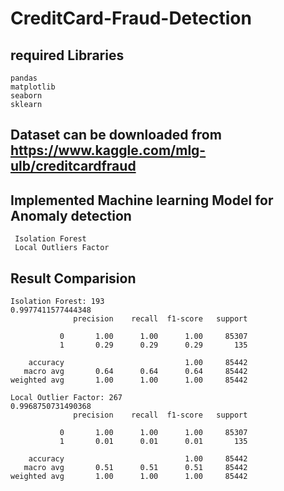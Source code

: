 # CreditCard-Fraud-Detection
## required Libraries ##

    pandas
    matplotlib
    seaborn
    sklearn
 ## Dataset can be downloaded from https://www.kaggle.com/mlg-ulb/creditcardfraud   
 
 ## Implemented Machine learning Model for Anomaly detection ##
 
     Isolation Forest 
     Local Outliers Factor
     
## Result Comparision ##

    Isolation Forest: 193
    0.9977411577444348
                  precision    recall  f1-score   support

               0       1.00      1.00      1.00     85307
               1       0.29      0.29      0.29       135

        accuracy                           1.00     85442
       macro avg       0.64      0.64      0.64     85442
    weighted avg       1.00      1.00      1.00     85442

    Local Outlier Factor: 267
    0.9968750731490368
                  precision    recall  f1-score   support

               0       1.00      1.00      1.00     85307
               1       0.01      0.01      0.01       135

        accuracy                           1.00     85442
       macro avg       0.51      0.51      0.51     85442
    weighted avg       1.00      1.00      1.00     85442
